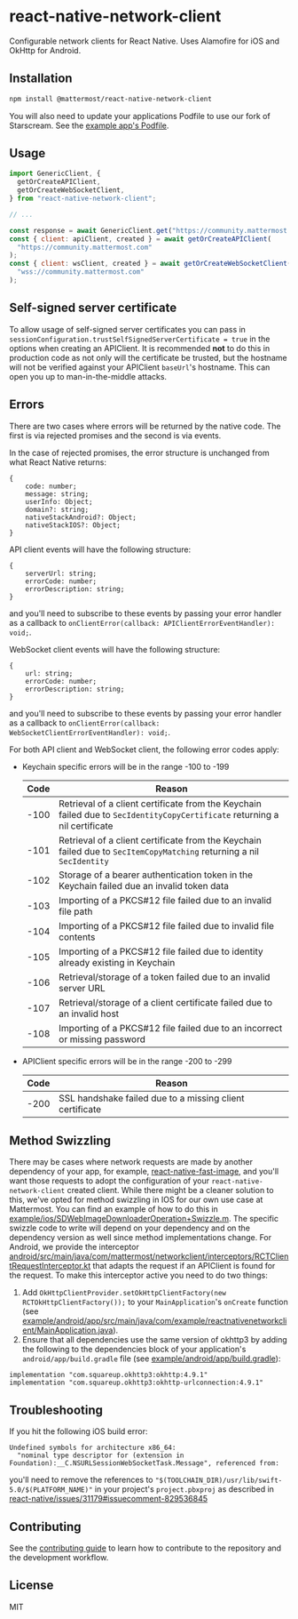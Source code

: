 # react-native-network-client

Configurable network clients for React Native. Uses Alamofire for iOS and OkHttp for Android.

## Installation

```sh
npm install @mattermost/react-native-network-client
```

You will also need to update your applications Podfile to use our fork of Starscream. See the [example app's Podfile](https://github.com/mattermost/react-native-network-client/blob/master/example/ios/Podfile#L31).

## Usage

```js
import GenericClient, {
  getOrCreateAPIClient,
  getOrCreateWebSocketClient,
} from "react-native-network-client";

// ...

const response = await GenericClient.get("https://community.mattermost.com");
const { client: apiClient, created } = await getOrCreateAPIClient(
  "https://community.mattermost.com"
);
const { client: wsClient, created } = await getOrCreateWebSocketClient(
  "wss://community.mattermost.com"
);
```

## Self-signed server certificate

To allow usage of self-signed server certificates you can pass in `sessionConfiguration.trustSelfSignedServerCertificate = true` in the options when creating an APIClient. It is recommended **not** to do this in production code as not only will the certificate be trusted, but the hostname will not be verified against your APIClient `baseUrl`'s hostname. This can open you up to man-in-the-middle attacks.

## Errors

There are two cases where errors will be returned by the native code. The first is via rejected promises and the second is via events.

In the case of rejected promises, the error structure is unchanged from what React Native returns:

```
{
    code: number;
    message: string;
    userInfo: Object;
    domain?: string;
    nativeStackAndroid?: Object;
    nativeStackIOS?: Object;
}
```

API client events will have the following structure:

```
{
    serverUrl: string;
    errorCode: number;
    errorDescription: string;
}
```

and you'll need to subscribe to these events by passing your error handler as a callback to `onClientError(callback: APIClientErrorEventHandler): void;`.

WebSocket client events will have the following structure:

```
{
    url: string;
    errorCode: number;
    errorDescription: string;
}
```

and you'll need to subscribe to these events by passing your error handler as a callback to `onClientError(callback: WebSocketClientErrorEventHandler): void;`.

For both API client and WebSocket client, the following error codes apply:

- Keychain specific errors will be in the range -100 to -199

  | Code | Reason                                                                                                                     |
  | ---- | -------------------------------------------------------------------------------------------------------------------------- |
  | -100 | Retrieval of a client certificate from the Keychain failed due to `SecIdentityCopyCertificate` returning a nil certificate |
  | -101 | Retrieval of a client certificate from the Keychain failed due to `SecItemCopyMatching` returning a nil `SecIdentity`      |
  | -102 | Storage of a bearer authentication token in the Keychain failed due an invalid token data                                  |
  | -103 | Importing of a PKCS#12 file failed due to an invalid file path                                                             |
  | -104 | Importing of a PKCS#12 file failed due to invalid file contents                                                            |
  | -105 | Importing of a PKCS#12 file failed due to identity already existing in Keychain                                            |
  | -106 | Retrieval/storage of a token failed due to an invalid server URL                                                           |
  | -107 | Retrieval/storage of a client certificate failed due to an invalid host                                                    |
  | -108 | Importing of a PKCS#12 file failed due to an incorrect or missing password                                                 |

- APIClient specific errors will be in the range -200 to -299

  | Code | Reason                                                   |
  | ---- | -------------------------------------------------------- |
  | -200 | SSL handshake failed due to a missing client certificate |

## Method Swizzling

There may be cases where network requests are made by another dependency of your app, for example, [react-native-fast-image](https://github.com/DylanVann/react-native-fast-image), and you'll want those requests to adopt the configuration of your `react-native-network-client` created client. While there might be a cleaner solution to this, we've opted for method swizzling in IOS for our own use case at Mattermost. You can find an example of how to do this in [example/ios/SDWebImageDownloaderOperation+Swizzle.m](https://github.com/mattermost/react-native-network-client/blob/master/example/ios/SDWebImageDownloaderOperation%2BSwizzle.m). The specific swizzle code to write will depend on your dependency and on the dependency version as well since method implementations change. For Android, we provide the interceptor [android/src/main/java/com/mattermost/networkclient/interceptors/RCTClientRequestInterceptor.kt](https://github.com/mattermost/react-native-network-client/blob/master/android/src/main/java/com/mattermost/networkclient/interceptors/RCTClientRequestInterceptor.kt) that adapts the request if an APIClient is found for the request. To make this interceptor active you need to do two things:

1. Add `OkHttpClientProvider.setOkHttpClientFactory(new RCTOkHttpClientFactory());` to your `MainApplication`'s `onCreate` function (see [example/android/app/src/main/java/com/example/reactnativenetworkclient/MainApplication.java](https://github.com/mattermost/react-native-network-client/blob/master/example/android/app/src/main/java/com/example/reactnativenetworkclient/MainApplication.java#L58)).
2. Ensure that all dependencies use the same version of okhttp3 by adding the following to the dependencies block of your application's `android/app/build.gradle` file (see [example/android/app/build.gradle](https://github.com/mattermost/react-native-network-client/blob/master/example/android/app/build.gradle##L213-L214)):

```
implementation "com.squareup.okhttp3:okhttp:4.9.1"
implementation "com.squareup.okhttp3:okhttp-urlconnection:4.9.1"
```

## Troubleshooting

If you hit the following iOS build error:

```
Undefined symbols for architecture x86_64:
  "nominal type descriptor for (extension in Foundation):__C.NSURLSessionWebSocketTask.Message", referenced from:
```

you'll need to remove the references to `"$(TOOLCHAIN_DIR)/usr/lib/swift-5.0/$(PLATFORM_NAME)"` in your project's `project.pbxproj` as described in [react-native/issues/31179#issuecomment-829536845](https://github.com/facebook/react-native/issues/31179#issuecomment-829536845)

## Contributing

See the [contributing guide](CONTRIBUTING.md) to learn how to contribute to the repository and the development workflow.

## License

MIT
